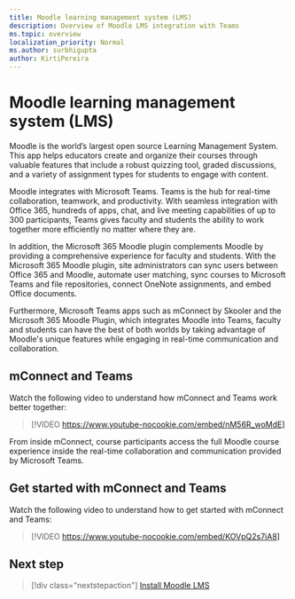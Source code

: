 ```yaml
---
title: Moodle learning management system (LMS)
description: Overview of Moodle LMS integration with Teams
ms.topic: overview
localization_priority: Normal
ms.author: surbhigupta
author: KirtiPereira
---
```


# Moodle learning management system (LMS)

Moodle is the world’s largest open source Learning Management System. This app helps educators create and organize their courses through valuable features that include a robust quizzing tool, graded discussions, and a variety of assignment types for students to engage with content.  
 
Moodle integrates with Microsoft Teams. Teams is the hub for real-time collaboration, teamwork, and productivity. With seamless integration with Office 365, hundreds of apps, chat, and live meeting capabilities of up to 300 participants, Teams gives faculty and students the ability to work together more efficiently no matter where they are. 
 
In addition, the Microsoft 365 Moodle plugin complements Moodle by providing a comprehensive experience for faculty and students. With the Microsoft 365 Moodle plugin, site administrators can sync users between Office 365 and Moodle, automate user matching, sync courses to Microsoft Teams and file repositories, connect OneNote assignments, and embed Office documents.  
 
Furthermore, Microsoft Teams apps such as mConnect by Skooler and the Microsoft 365 Moodle Plugin, which integrates Moodle into Teams, faculty and students can have the best of both worlds by taking advantage of Moodle's unique features while engaging in real-time communication and collaboration.

## mConnect and Teams

Watch the following video to understand how mConnect and Teams work better together:

> [!VIDEO https://www.youtube-nocookie.com/embed/nM56R_woMdE]

From inside mConnect, course participants access the full Moodle course experience inside the real-time collaboration and communication provided by Microsoft Teams.

## Get started with mConnect and Teams

Watch the following video to understand how to get started with mConnect and Teams:

> [!VIDEO https://www.youtube-nocookie.com/embed/KOVpQ2s7iA8]

## Next step

> [!div class="nextstepaction"]
> [Install Moodle LMS](moodleinstructions.md)
